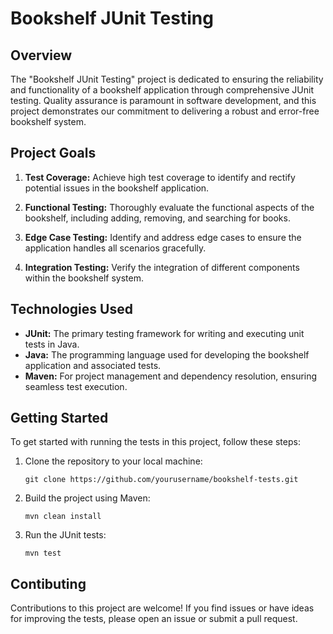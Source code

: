 # Bookshelf JUnit Testing

## Overview

The "Bookshelf JUnit Testing" project is dedicated to ensuring the reliability and functionality of a bookshelf application through comprehensive JUnit testing. Quality assurance is paramount in software development, and this project demonstrates our commitment to delivering a robust and error-free bookshelf system.

## Project Goals

1. **Test Coverage:** Achieve high test coverage to identify and rectify potential issues in the bookshelf application.

2. **Functional Testing:** Thoroughly evaluate the functional aspects of the bookshelf, including adding, removing, and searching for books.

3. **Edge Case Testing:** Identify and address edge cases to ensure the application handles all scenarios gracefully.

4. **Integration Testing:** Verify the integration of different components within the bookshelf system.

## Technologies Used

- **JUnit:** The primary testing framework for writing and executing unit tests in Java.
- **Java:** The programming language used for developing the bookshelf application and associated tests.
- **Maven:** For project management and dependency resolution, ensuring seamless test execution.

## Getting Started

To get started with running the tests in this project, follow these steps:

1. Clone the repository to your local machine:

   ```shell
   git clone https://github.com/yourusername/bookshelf-tests.git
2. Build the project using Maven:

   ```shell
   mvn clean install
   
3. Run the JUnit tests:

   ```shell
   mvn test
## Contibuting 
Contributions to this project are welcome! If you find issues or have ideas for improving the tests, please open an issue or submit a pull request.
